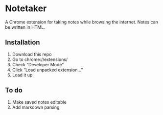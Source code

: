 # Notetaker
A Chrome extension for taking notes while browsing the internet. Notes can be written in HTML.

## Installation
1. Download this repo
2. Go to chrome://extensions/
3. Check “Developer Mode”
4. Click “Load unpacked extension...”
5. Load it up

## To do
1. Make saved notes editable
2. Add markdown parsing
